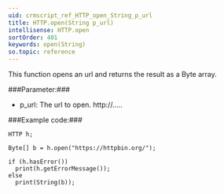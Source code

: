 ```yaml
---
uid: crmscript_ref_HTTP_open_String_p_url
title: HTTP.open(String p_url)
intellisense: HTTP.open
sortOrder: 401
keywords: open(String)
so.topic: reference
---
```


This function opens an url and returns the result as a Byte array.



###Parameter:###


 - p\_url: The url to open. http://.....




###Example code:###


    HTTP h;
    
    Byte[] b = h.open("https://httpbin.org/");
    
    if (h.hasError())
      print(h.getErrorMessage());
    else
      print(String(b));


